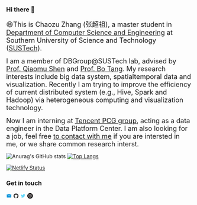 ### Hi there 👋
<font size=4>😄This is Chaozu Zhang (张超祖), a master student in [Department of Computer Science and Engineering](https://cse.sustech.edu.cn/) at Southern University of Science and Technology ([SUSTech](www.sustech.edu.cn)).</font>
 
<font size=4>I am a member of DBGroup@SUSTech lab, advised by [Prof. Qiaomu Shen](https://www.shenqiaomu.com/about/) and [Prof. Bo Tang](https://acm.sustech.edu.cn/btang/). My research interests include big data system, spatialtemporal data and visualization. Recently I am trying to improve the efficiency of current distributed system (e.g., Hive, Spark and Hadoop) via heterogeneous computing and visualization technology.</font>

<font size=4>Now I am interning at [Tencent PCG group](https://www.tencent.com/en-us/), acting as a data engineer in the Data Platform Center. I am also looking for a job, feel free [to contact with me](zhangcz2021@mail.sustech.edu.cn) if you are intersted in me, or we share common research interst.</font>
<br/>


![Anurag's GitHub stats](https://github-readme-stats.vercel.app/api?username=ChrisZcu&show_icons=true&theme=radical&hide_border=true&card_width=400&line_height=20&count_private=true&include_all_commits=true)
[![Top Langs](https://github-readme-stats.vercel.app/api/top-langs/?username=ChrisZcu&show_icons=true&theme=radical&layout=compact&card_width=400)](https://github.com/anuraghazra/github-readme-stats)


[![Netlify Status](https://api.netlify.com/api/v1/badges/f0d56d7c-fed6-4433-818d-56a78b9d13b2/deploy-status)](https://chaozu.netlify.app/)

### Get in touch

<p align="left"><a href="zhangcz2021@mail.sustech.edu.cn"><img width="3%" src="./image/email_cion.svg" /></a>
<a href="https://github.com/ChrisZcu/"><img width="3%" src="./image/github-fill.svg" /></a>
<a href="https://twitter.com/TeeChris13/"><img width="3%" src="./image/twitter.svg" /></a>
<a href="https://www.instagram.com/chrizcu/"><img width="3%" src="./image/ins.svg" /></a></p>

<!-- [![Email](./image/email_cion.svg)](zhangcz2021@mail.sustech.edu.cn)
[![GitHub](./image/github-fill.svg)](https://github.com/ChrisZcu)
[![Twitter](./image/twitter.svg)](https://twitter.com/TeeChris13/)
[![Instagram](./image/ins.svg)](https://www.instagram.com/chrizcu/) -->
<!-- [![Pixabay](https://img.shields.io/badge/Pixabay-white?logo=pixabay)](https://pixabay.com/zh/users/lilian90-1322641/) -->

<!--
**ChrisZcu/ChrisZcu** is a ✨ _special_ ✨ repository because its `README.md` (this file) appears on your GitHub profile.

Here are some ideas to get you started:

- 🔭 I’m currently working on ...
- 🌱 I’m currently learning ...
- 👯 I’m looking to collaborate on ...
- 🤔 I’m looking for help with ...
- 💬 Ask me about ...
- 📫 How to reach me: ...
- 😄 Pronouns: ...
- ⚡ Fun fact: ...
-->
